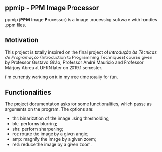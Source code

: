 ## ppmip - PPM Image Processor
ppmip (**PPM** **I**mage **P**rocessor) is a image processing software with handles .ppm files.

## Motivation
This project is totally inspired on the final project of *Introdução às Técnicas de Programação* (Introduction to Programming Techniques) course given by Professor Gustavo Girão, Professor André Mauricio and Professor Márjory Abreu at UFRN later on 2019.1 semester.

I'm currently working on it in my free time totally for fun.

## Functionalities
The project documentation asks for some functionalities, which passe as arguments on the program. The options are:
- thr: binarization of the image using thresholding;
- blu: performs blurring;
- sha: perform sharpening;
- rot: rotate the image by a given angle;
- amp: magnify the image by a given zoom;
- red: reduce the image by a given zoom.
